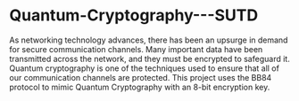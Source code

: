 # Quantum-Cryptography---SUTD

As networking technology advances, there has been an upsurge in demand for secure communication channels. Many important data have been transmitted across the network, and they must be encrypted to safeguard it. Quantum cryptography is one of the techniques used to ensure that all of our communication channels are protected. This project uses the BB84 protocol to mimic Quantum Cryptography with an 8-bit encryption key.
